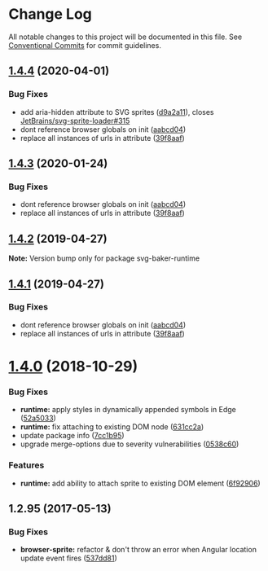 # Change Log

All notable changes to this project will be documented in this file.
See [Conventional Commits](https://conventionalcommits.org) for commit guidelines.

<a name="1.4.4"></a>
## [1.4.4](https://github.com/JetBrains/svg-mixer/tree/v1/packages/svg-baker-runtime/compare/svg-baker-runtime@1.4.0...svg-baker-runtime@1.4.4) (2020-04-01)


### Bug Fixes

* add aria-hidden attribute to SVG sprites ([d9a2a11](https://github.com/JetBrains/svg-mixer/tree/v1/packages/svg-baker-runtime/commit/d9a2a11)), closes [JetBrains/svg-sprite-loader#315](https://github.com/JetBrains/svg-mixer/tree/v1/packages/svg-baker-runtime/issues/315)
* dont reference browser globals on init ([aabcd04](https://github.com/JetBrains/svg-mixer/tree/v1/packages/svg-baker-runtime/commit/aabcd04))
* replace all instances of urls in attribute ([39f8aaf](https://github.com/JetBrains/svg-mixer/tree/v1/packages/svg-baker-runtime/commit/39f8aaf))




<a name="1.4.3"></a>
## [1.4.3](https://github.com/JetBrains/svg-mixer/tree/v1/packages/svg-baker-runtime/compare/svg-baker-runtime@1.4.0...svg-baker-runtime@1.4.3) (2020-01-24)


### Bug Fixes

* dont reference browser globals on init ([aabcd04](https://github.com/JetBrains/svg-mixer/tree/v1/packages/svg-baker-runtime/commit/aabcd04))
* replace all instances of urls in attribute ([39f8aaf](https://github.com/JetBrains/svg-mixer/tree/v1/packages/svg-baker-runtime/commit/39f8aaf))




<a name="1.4.2"></a>
## [1.4.2](https://github.com/JetBrains/svg-mixer/tree/v1/packages/svg-baker-runtime/compare/svg-baker-runtime@1.4.1...svg-baker-runtime@1.4.2) (2019-04-27)




**Note:** Version bump only for package svg-baker-runtime

<a name="1.4.1"></a>
## [1.4.1](https://github.com/JetBrains/svg-mixer/tree/v1/packages/svg-baker-runtime/compare/svg-baker-runtime@1.4.0...svg-baker-runtime@1.4.1) (2019-04-27)


### Bug Fixes

* dont reference browser globals on init ([aabcd04](https://github.com/JetBrains/svg-mixer/tree/v1/packages/svg-baker-runtime/commit/aabcd04))
* replace all instances of urls in attribute ([39f8aaf](https://github.com/JetBrains/svg-mixer/tree/v1/packages/svg-baker-runtime/commit/39f8aaf))




<a name="1.4.0"></a>
# [1.4.0](https://github.com/JetBrains/svg-mixer/tree/v1/packages/svg-baker-runtime/compare/svg-baker-runtime@1.2.99...svg-baker-runtime@1.4.0) (2018-10-29)


### Bug Fixes

* **runtime:** apply styles in dynamically appended symbols in Edge ([52a5033](https://github.com/JetBrains/svg-mixer/tree/v1/packages/svg-baker-runtime/commit/52a5033))
* **runtime:** fix attaching to existing DOM node ([631cc2a](https://github.com/JetBrains/svg-mixer/tree/v1/packages/svg-baker-runtime/commit/631cc2a))
* update package info ([7cc1b95](https://github.com/JetBrains/svg-mixer/tree/v1/packages/svg-baker-runtime/commit/7cc1b95))
* upgrade merge-options due to severity vulnerabilities ([0538c60](https://github.com/JetBrains/svg-mixer/tree/v1/packages/svg-baker-runtime/commit/0538c60))


### Features

* **runtime:** add ability to attach sprite to existing DOM element ([6f92906](https://github.com/JetBrains/svg-mixer/tree/v1/packages/svg-baker-runtime/commit/6f92906))




<a name="1.2.95"></a>
## 1.2.95 (2017-05-13)


### Bug Fixes

* **browser-sprite:** refactor & don't throw an error when Angular location update event fires ([537dd81](https://github.com/kisenka/svg-baker/packages/svg-baker-runtime/commit/537dd81))
